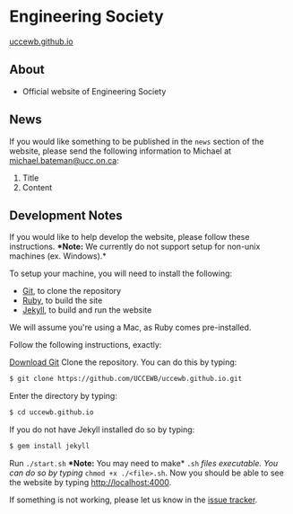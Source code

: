 # Engineering Society
[uccewb.github.io](uccewb.github.io)

## About
* Official website of Engineering Society

## News
If you would like something to be published in the `news` section of the website, please send the following information to Michael at [michael.bateman@ucc.on.ca](mailto:michael.bateman@ucc.on.ca):

1. Title
2. Content

## Development Notes
If you would like to help develop the website, please follow these instructions.
__*Note:__ We currently do not support setup for non-unix machines (ex. Windows).*

To setup your machine, you will need to install the following:
* [Git](https://git-scm.com), to clone the repository
* [Ruby](https://www.ruby-lang.org/en/), to build the site
* [Jekyll](https://jekyllrb.com), to build and run the website

We will assume you're using a Mac, as Ruby comes pre-installed.

Follow the following instructions, exactly:

[Download Git](https://git-scm.com/download/)
Clone the repository.  You can do this by typing:
```bash
$ git clone https://github.com/UCCEWB/uccewb.github.io.git
```
Enter the directory by typing:
```bash
$ cd uccewb.github.io
```
If you do not have Jekyll installed do so by typing:
```bash
$ gem install jekyll
```
Run `./start.sh`
__*Note:__ You may need to make* `.sh` *files executable.  You can do so by typing* `chmod +x ./<file>.sh`.
Now you should be able to see the website by typing [http://localhost:4000](http://localhost:4000).

If something is not working, please let us know in the [issue tracker](https://github.com/UCCEWB/uccewb.github.io/issues).
